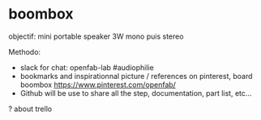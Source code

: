 # boombox

objectif: mini portable speaker 3W mono puis stereo

Methodo:
- slack for chat: openfab-lab #audiophilie
- bookmarks and inspirationnal picture / references on pinterest, board boombox
https://www.pinterest.com/openfab/
- Github will be use to share all the step, documentation, part list, etc... 

? about trello
